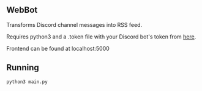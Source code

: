 WebBot
------

Transforms Discord channel messages into RSS feed.

Requires python3 and a .token file with your Discord bot's token from [here](https://discordapp.com/developers/applications/).

Frontend can be found at localhost:5000

## Running

```sh
python3 main.py
```